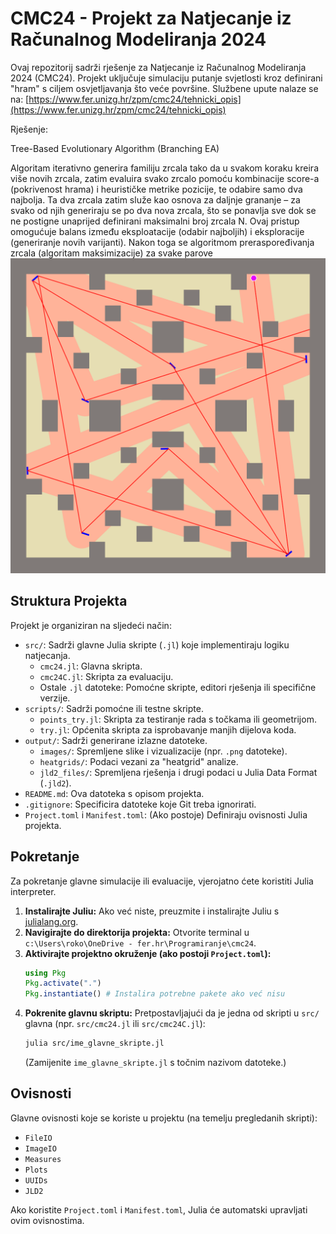 # CMC24 - Projekt za Natjecanje iz Računalnog Modeliranja 2024

Ovaj repozitorij sadrži rješenje za Natjecanje iz Računalnog Modeliranja 2024 (CMC24). Projekt uključuje simulaciju putanje svjetlosti kroz definirani "hram" s ciljem osvjetljavanja što veće površine.
Službene upute nalaze se na: [https://www.fer.unizg.hr/zpm/cmc24/tehnicki_opis](https://www.fer.unizg.hr/zpm/cmc24/tehnicki_opis)

Rješenje:

Tree-Based Evolutionary Algorithm (Branching EA)

Algoritam iterativno generira familiju zrcala tako da u svakom koraku kreira više novih zrcala, zatim evaluira svako zrcalo pomoću kombinacije score-a (pokrivenost hrama) i heurističke metrike pozicije, te odabire samo dva najbolja. Ta dva zrcala zatim služe kao osnova za daljnje grananje – za svako od njih generiraju se po dva nova zrcala, što se ponavlja sve dok se ne postigne unaprijed definirani maksimalni broj zrcala N. Ovaj pristup omogućuje balans između eksploatacije (odabir najboljih) i eksploracije (generiranje novih varijanti). Nakon toga se algoritmom preraspoređivanja zrcala (algoritam maksimizacije) za svake parove
![Rješenje](output/images/cmc24_solution.png)

## Struktura Projekta

Projekt je organiziran na sljedeći način:

*   `src/`: Sadrži glavne Julia skripte (`.jl`) koje implementiraju logiku natjecanja.
    *   `cmc24.jl`: Glavna skripta.
    *   `cmc24C.jl`: Skripta za evaluaciju.
    *   Ostale `.jl` datoteke: Pomoćne skripte, editori rješenja ili specifične verzije.
*   `scripts/`: Sadrži pomoćne ili testne skripte.
    *   `points_try.jl`: Skripta za testiranje rada s točkama ili geometrijom.
    *   `try.jl`: Općenita skripta za isprobavanje manjih dijelova koda.
*   `output/`: Sadrži generirane izlazne datoteke.
    *   `images/`: Spremljene slike i vizualizacije (npr. `.png` datoteke).
    *   `heatgrids/`: Podaci vezani za "heatgrid" analize.
    *   `jld2_files/`: Spremljena rješenja i drugi podaci u Julia Data Format (`.jld2`).
*   `README.md`: Ova datoteka s opisom projekta.
*   `.gitignore`: Specificira datoteke koje Git treba ignorirati.
*   `Project.toml` i `Manifest.toml`: (Ako postoje) Definiraju ovisnosti Julia projekta.

## Pokretanje

Za pokretanje glavne simulacije ili evaluacije, vjerojatno ćete koristiti Julia interpreter.

1.  **Instalirajte Juliu:** Ako već niste, preuzmite i instalirajte Juliu s [julialang.org](https://julialang.org/).
2.  **Navigirajte do direktorija projekta:** Otvorite terminal u `c:\Users\roko\OneDrive - fer.hr\Programiranje\cmc24`.
3.  **Aktivirajte projektno okruženje (ako postoji `Project.toml`):**
    ```julia
    using Pkg
    Pkg.activate(".")
    Pkg.instantiate() # Instalira potrebne pakete ako već nisu
    ```
4.  **Pokrenite glavnu skriptu:**
    Pretpostavljajući da je jedna od skripti u `src/` glavna (npr. `src/cmc24.jl` ili `src/cmc24C.jl`):
    ```bash
    julia src/ime_glavne_skripte.jl
    ```
    (Zamijenite `ime_glavne_skripte.jl` s točnim nazivom datoteke.)

## Ovisnosti

Glavne ovisnosti koje se koriste u projektu (na temelju pregledanih skripti):
*   `FileIO`
*   `ImageIO`
*   `Measures`
*   `Plots`
*   `UUIDs`
*   `JLD2`

Ako koristite `Project.toml` i `Manifest.toml`, Julia će automatski upravljati ovim ovisnostima.
